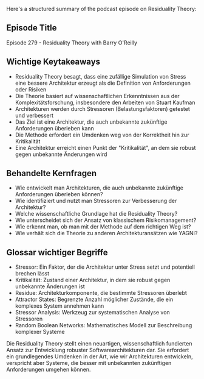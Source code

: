 Here's a structured summary of the podcast episode on Residuality Theory:

## Episode Title
Episode 279 - Residuality Theory with Barry O'Reilly

## Wichtige Keytakeaways
- Residuality Theory besagt, dass eine zufällige Simulation von Stress eine bessere Architektur erzeugt als die Definition von Anforderungen oder Risiken
- Die Theorie basiert auf wissenschaftlichen Erkenntnissen aus der Komplexitätsforschung, insbesondere den Arbeiten von Stuart Kaufman
- Architekturen werden durch Stressoren (Belastungsfaktoren) getestet und verbessert
- Das Ziel ist eine Architektur, die auch unbekannte zukünftige Anforderungen überleben kann
- Die Methode erfordert ein Umdenken weg von der Korrektheit hin zur Kritikalität
- Eine Architektur erreicht einen Punkt der "Kritikalität", an dem sie robust gegen unbekannte Änderungen wird

## Behandelte Kernfragen
- Wie entwickelt man Architekturen, die auch unbekannte zukünftige Anforderungen überleben können?
- Wie identifiziert und nutzt man Stressoren zur Verbesserung der Architektur?
- Welche wissenschaftliche Grundlage hat die Residuality Theory?
- Wie unterscheidet sich der Ansatz von klassischem Risikomanagement?
- Wie erkennt man, ob man mit der Methode auf dem richtigen Weg ist?
- Wie verhält sich die Theorie zu anderen Architekturansätzen wie YAGNI?

## Glossar wichtiger Begriffe
- Stressor: Ein Faktor, der die Architektur unter Stress setzt und potentiell brechen lässt
- Kritikalität: Zustand einer Architektur, in dem sie robust gegen unbekannte Änderungen ist
- Residue: Architekturkomponente, die bestimmte Stressoren überlebt
- Attractor States: Begrenzte Anzahl möglicher Zustände, die ein komplexes System annehmen kann
- Stressor Analysis: Werkzeug zur systematischen Analyse von Stressoren
- Random Boolean Networks: Mathematisches Modell zur Beschreibung komplexer Systeme

Die Residuality Theory stellt einen neuartigen, wissenschaftlich fundierten Ansatz zur Entwicklung robuster Softwarearchitekturen dar. Sie erfordert ein grundlegendes Umdenken in der Art, wie wir Architekturen entwickeln, verspricht aber Systeme, die besser mit unbekannten zukünftigen Anforderungen umgehen können.